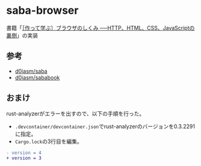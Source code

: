 # saba-browser
書籍「[［作って学ぶ］ブラウザのしくみ ──HTTP、HTML、CSS、JavaScriptの裏側](https://gihyo.jp/book/2024/978-4-297-14546-0)」の実装

## 参考
+ [d0iasm/saba](https://github.com/d0iasm/saba)
+ [d0iasm/sababook](https://github.com/d0iasm/sababook)

## おまけ
rust-analyzerがエラーを出すので、以下の手順を行った。

+ `.devcontainer/devcontainer.json`でrust-analyzerのバージョンを0.3.2291に指定。
+ `Cargo.lock`の3行目を編集。

```diff
- version = 4
+ version = 3
```
